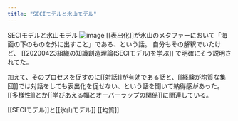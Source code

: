 ```yaml
---
title: "SECIモデルと氷山モデル"
---
```


SECIモデルと氷山モデル
![image](https://gyazo.com/a131672af67145772f7f83ca203954e1/thumb/1000)
[[表出化]]が氷山のメタファーにおいて「海面の下のものを外に出すこと」である、という話。
自分もその解釈でいたけど、
[[20200423組織の知識創造理論(SECIモデル)を学ぶ]]
で明確にそう説明されてた。

加えて、そのプロセスを促すのに[[対話]]が有効である話と、[[経験が均質な集団]]では対話をしても表出化を促せない、という話を聞いて納得感があった。[[多様性]]とか[[学びあえる幅とオーバーラップの関係]]に関連している。


[[SECIモデル]]と[[氷山モデル]]
[[均質]]
